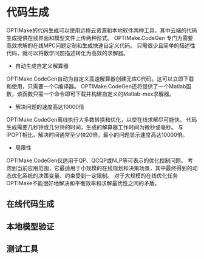 # 代码生成

OPTIMake的代码生成可以使用远程云资源和本地软件两种工具，其中云端的代码生成提供在线界面和模型文件上传两种形式。
OPTIMake.CodeGen 专门为需要高效求解的在线MPC问题定制和生成快速自定义代码。
只需很少且简单的描述性代码，就可以将数学问题描述转化为高效的求解器。


- 自动生成自定义解算器

OPTIMake.CodeGen自动为自定义高速解算器创建无库C代码。这可以立即下载和使用，只需要一个C编译器。
OPTIMake.CodeGen还将提供了一个Matlab函数，该函数只需一个命令即可下载并构建自定义的Matlab-mex求解器。

- 解决问题的速度高达10000倍

OPTIMake.CodeGen离线执行大多数转换和优化，以使在线求解尽可能快。
代码生成需要几秒钟或几分钟的时间，生成的解算器工作时间为微秒或毫秒。
与IPOPT相比，解决时间通常至少快20倍，最小的问题显示速度高达10000倍。

- 局限性

OPTIMake.CodeGen仅适用于QP、QCQP或NLP等可表示的优化控制问题。
考虑到当前应用范围，它最适用于小规模的在线规划和决策场景，其中最终得到的动态优化系统的决策变量、约束受到一定限制。
对于大规模的在线优化任务OPTIMake不能很好地解决和平衡效率和求解最优性之间的矛盾。

## 在线代码生成

## 本地模型验证

## 测试工具

